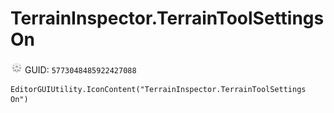 # TerrainInspector.TerrainToolSettings On
![](/img/TerrainInspector.TerrainToolSettings%20On.png)
GUID: `5773048485922427088`
```
EditorGUIUtility.IconContent("TerrainInspector.TerrainToolSettings On")
```

